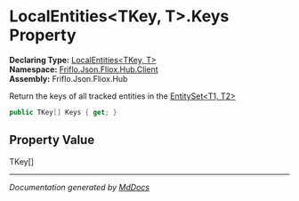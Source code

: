 ﻿<!--  
  <auto-generated>   
    The contents of this file were generated by a tool.  
    Changes to this file may be list if the file is regenerated  
  </auto-generated>   
-->

# LocalEntities\<TKey, T\>.Keys Property

**Declaring Type:** [LocalEntities\<TKey, T\>](../index.md)  
**Namespace:** [Friflo.Json.Fliox.Hub.Client](../../index.md)  
**Assembly:** Friflo.Json.Fliox.Hub

 Return the keys of all tracked entities in the [EntitySet\<T1, T2\>](../../EntitySet-2/index.md)

```csharp
public TKey[] Keys { get; }
```

## Property Value

TKey\[\]

___

*Documentation generated by [MdDocs](https://github.com/ap0llo/mddocs)*
